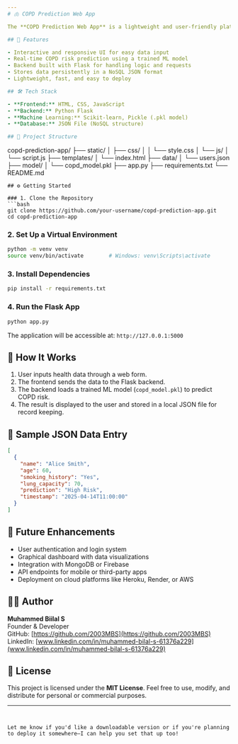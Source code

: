 ```yaml
---
# 🫁 COPD Prediction Web App

The **COPD Prediction Web App** is a lightweight and user-friendly platform that predicts the likelihood of Chronic Obstructive Pulmonary Disease (COPD) based on health-related data provided by users. The application features a responsive frontend built with HTML, CSS, and JavaScript, a Python Flask backend, and uses a JSON file as a NoSQL database to store user inputs and predictions.

## 🚀 Features

- Interactive and responsive UI for easy data input  
- Real-time COPD risk prediction using a trained ML model  
- Backend built with Flask for handling logic and requests  
- Stores data persistently in a NoSQL JSON format  
- Lightweight, fast, and easy to deploy

## 🛠️ Tech Stack

- **Frontend:** HTML, CSS, JavaScript  
- **Backend:** Python Flask  
- **Machine Learning:** Scikit-learn, Pickle (.pkl model)  
- **Database:** JSON File (NoSQL structure)

## 📁 Project Structure
```
copd-prediction-app/
├── static/
│   ├── css/
│   │   └── style.css
│   └── js/
│       └── script.js
├── templates/
│   └── index.html
├── data/
│   └── users.json
├── model/
│   └── copd_model.pkl
├── app.py
├── requirements.txt
└── README.md
```
## ⚙️ Getting Started

### 1. Clone the Repository
```bash
git clone https://github.com/your-username/copd-prediction-app.git
cd copd-prediction-app
```

### 2. Set Up a Virtual Environment
```bash
python -m venv venv
source venv/bin/activate        # Windows: venv\Scripts\activate
```

### 3. Install Dependencies
```bash
pip install -r requirements.txt
```

### 4. Run the Flask App
```bash
python app.py
```

The application will be accessible at: `http://127.0.0.1:5000`

## 🧠 How It Works

1. User inputs health data through a web form.
2. The frontend sends the data to the Flask backend.
3. The backend loads a trained ML model (`copd_model.pkl`) to predict COPD risk.
4. The result is displayed to the user and stored in a local JSON file for record keeping.

## 📄 Sample JSON Data Entry

```json
[
  {
    "name": "Alice Smith",
    "age": 60,
    "smoking_history": "Yes",
    "lung_capacity": 70,
    "prediction": "High Risk",
    "timestamp": "2025-04-14T11:00:00"
  }
]
```

## 🔮 Future Enhancements

- User authentication and login system  
- Graphical dashboard with data visualizations  
- Integration with MongoDB or Firebase  
- API endpoints for mobile or third-party apps  
- Deployment on cloud platforms like Heroku, Render, or AWS

## 👨‍💻 Author

**Muhammed Biilal S**  
Founder & Developer  
GitHub: [https://github.com/2003MBS](https://github.com/2003MBS) 
LinkedIn: [www.linkedin.com/in/muhammed-bilal-s-61376a229](www.linkedin.com/in/muhammed-bilal-s-61376a229)

## 📃 License

This project is licensed under the **MIT License**. Feel free to use, modify, and distribute for personal or commercial purposes.

---
```


Let me know if you'd like a downloadable version or if you're planning to deploy it somewhere—I can help you set that up too!

